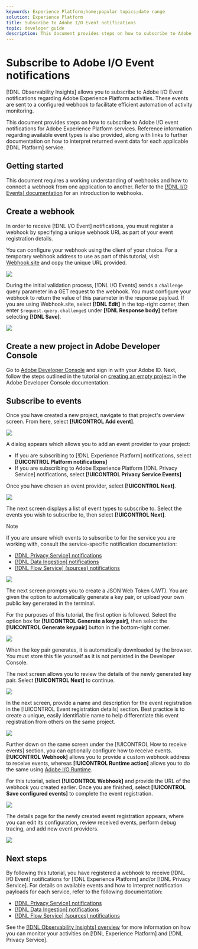 ```yaml
---
keywords: Experience Platform;home;popular topics;date range
solution: Experience Platform
title: Subscribe to Adobe I/O Event notifications
topic: developer guide
description: This document provides steps on how to subscribe to Adobe I/O event notifications for Adobe Experience Platform services. Reference information regarding available event types is also provided, along with links to further documentation on how to interpret returned event data for each applicable [!DNL Platform] service.
---
```


# Subscribe to Adobe I/O Event notifications

[!DNL Observability Insights] allows you to subscribe to Adobe I/O Event notifications regarding Adobe Experience Platform activities. These events are sent to a configured webhook to facilitate efficient automation of activity monitoring.

This document provides steps on how to subscribe to Adobe I/O event notifications for Adobe Experience Platform services. Reference information regarding available event types is also provided, along with links to further documentation on how to interpret returned event data for each applicable [!DNL Platform] service.

## Getting started

This document requires a working understanding of webhooks and how to connect a webhook from one application to another. Refer to the [[!DNL I/O Events] documentation](https://www.adobe.io/apis/experienceplatform/events/docs.html#!adobedocs/adobeio-events/master/intro/webhook_docs_intro.md) for an introduction to webhooks.

## Create a webhook

In order to receive [!DNL I/O Event] notifications, you must register a webhook by specifying a unique webhook URL as part of your event registration details.

You can configure your webhook using the client of your choice. For a temporary webhook address to use as part of this tutorial, visit [Webhook.site](https://webhook.site/) and copy the unique URL provided.

![](../images/notifications/webhook-url.png)

During the initial validation process, [!DNL I/O Events] sends a `challenge` query parameter in a GET request to the webhook. You must configure your webhook to return the value of this parameter in the response payload. If you are using Webhook.site, select **[!DNL Edit]** in the top-right corner, then enter `$request.query.challenge$` under **[!DNL Response body]** before selecting **[!DNL Save]**.

![](../images/notifications/response-challenge.png)

## Create a new project in Adobe Developer Console

Go to [Adobe Developer Console](https://www.adobe.com/go/devs_console_ui) and sign in with your Adobe ID. Next, follow the steps outlined in the tutorial on [creating an empty project](https://www.adobe.io/apis/experienceplatform/console/docs.html#!AdobeDocs/adobeio-console/master/projects-empty.md) in the Adobe Developer Console documentation.

## Subscribe to events

Once you have created a new project, navigate to that project's overview screen. From here, select **[!UICONTROL Add event]**.

![](../images/notifications/add-event-button.png)

A dialog appears which allows you to add an event provider to your project:

* If you are subscribing to [!DNL Experience Platform] notifications, select **[!UICONTROL Platform notifications]** 
* If you are subscribing to Adobe Experience Platform [!DNL Privacy Service] notifications, select **[!UICONTROL Privacy Service Events]** 

Once you have chosen an event provider, select **[!UICONTROL Next]**.

![](../images/notifications/event-provider.png)

The next screen displays a list of event types to subscribe to. Select the events you wish to subscribe to, then select **[!UICONTROL Next]**.

>[!NOTE]
>
>If you are unsure which events to subscribe to for the service you are working with, consult the service-specific notification documentation:
>
>* [[!DNL Privacy Service] notifications](../../privacy-service/privacy-events.md)
>* [[!DNL Data Ingestion] notifications](../../ingestion/quality/subscribe-events.md)
>* [[!DNL Flow Service] (sources) notifications](../../sources/notifications.md)

![](../images/notifications/choose-event-subscriptions.png)

The next screen prompts you to create a JSON Web Token (JWT). You are given the option to automatically generate a key pair, or upload your own public key generated in the terminal.

For the purposes of this tutorial, the first option is followed. Select the option box for **[!UICONTROL Generate a key pair]**, then select the **[!UICONTROL Generate keypair]** button in the bottom-right corner.

![](../images/notifications/generate-keypair.png)

When the key pair generates, it is automatically downloaded by the browser. You must store this file yourself as it is not persisted in the Developer Console.

The next screen allows you to review the details of the newly generated key pair. Select **[!UICONTROL Next]** to continue.

![](../images/notifications/keypair-generated.png)

In the next screen, provide a name and description for the event registration in the [!UICONTROL Event registration details] section. Best practice is to create a unique, easily identifiable name to help differentiate this event registration from others on the same project.

![](../images/notifications/registration-details.png)

Further down on the same screen under the [!UICONTROL How to receive events] section, you can optionally configure how to receive events. **[!UICONTROL Webhook]** allows you to provide a custom webhook address to receive events, whereas **[!UICONTROL Runtime action]** allows you to do the same using [Adobe I/O Runtime](https://www.adobe.io/apis/experienceplatform/runtime/docs.html).

For this tutorial, select **[!UICONTROL Webhook]** and provide the URL of the webhook you created earlier. Once you are finished, select **[!UICONTROL Save configured events]** to complete the event registration.

![](../images/notifications/receive-events.png)

The details page for the newly created event registration appears, where you can edit its configuration, review received events, perform debug tracing, and add new event providers.

![](../images/notifications/registration-complete.png)

## Next steps

By following this tutorial, you have registered a webhook to receive [!DNL I/O Event] notifications for [!DNL Experience Platform] and/or [!DNL Privacy Service]. For details on available events and how to interpret notification payloads for each service, refer to the following documentation:

* [[!DNL Privacy Service] notifications](../../privacy-service/privacy-events.md)
* [[!DNL Data Ingestion] notifications](../../ingestion/quality/subscribe-events.md)
* [[!DNL Flow Service] (sources) notifications](../../sources/notifications.md)

See the [[!DNL Observability Insights] overview](../home.md) for more information on how you can monitor your activities on [!DNL Experience Platform] and [!DNL Privacy Service].